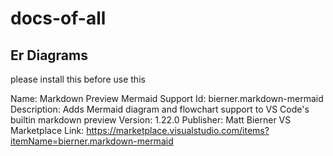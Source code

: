 # docs-of-all

## Er Diagrams
please install this before use this

Name: Markdown Preview Mermaid Support
Id: bierner.markdown-mermaid
Description: Adds Mermaid diagram and flowchart support to VS Code's builtin markdown preview
Version: 1.22.0
Publisher: Matt Bierner
VS Marketplace Link: https://marketplace.visualstudio.com/items?itemName=bierner.markdown-mermaid

